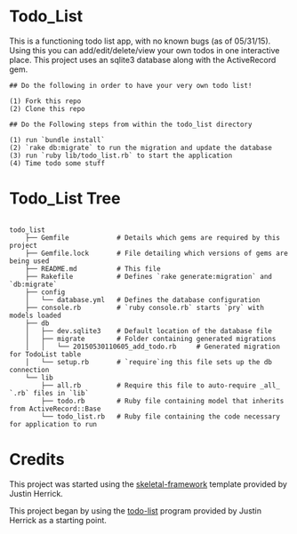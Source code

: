 # Todo_List

This is a functioning todo list app, with no known bugs (as of 05/31/15).
Using this you can add/edit/delete/view your own todos in one interactive place.
This project uses an sqlite3 database along with the ActiveRecord gem.

```
## Do the following in order to have your very own todo list!

(1) Fork this repo
(2) Clone this repo

## Do the Following steps from within the todo_list directory

(1) run `bundle install`
(2) `rake db:migrate` to run the migration and update the database
(3) run `ruby lib/todo_list.rb` to start the application
(4) Time todo some stuff
```


# Todo_List Tree

```

todo_list
    ├── Gemfile            # Details which gems are required by this project
    ├── Gemfile.lock       # File detailing which versions of gems are being used
    ├── README.md          # This file
    ├── Rakefile           # Defines `rake generate:migration` and `db:migrate`
    ├── config
    │   └── database.yml   # Defines the database configuration
    ├── console.rb         # `ruby console.rb` starts `pry` with models loaded
    ├── db
    │   ├── dev.sqlite3    # Default location of the database file
    │   ├── migrate        # Folder containing generated migrations
    │   │   └── 20150530110605_add_todo.rb     # Generated migration for TodoList table
    │   └── setup.rb       # `require`ing this file sets up the db connection
    └── lib
        ├── all.rb         # Require this file to auto-require _all_ `.rb` files in `lib`
        ├── todo.rb        # Ruby file containing model that inherits from ActiveRecord::Base
        └── todo_list.rb   # Ruby file containing the code necessary for application to run
```

# Credits

 This project was started using the <a href="https://github.com/tiy-austin-ror-may2015/model-skeleton">skeletal-framework</a> template provided by Justin Herrick.

 This project began by using the <a href ="https://github.com/jah2488/todo-csv">todo-list</a> program provided by Justin Herrick as a starting point.
